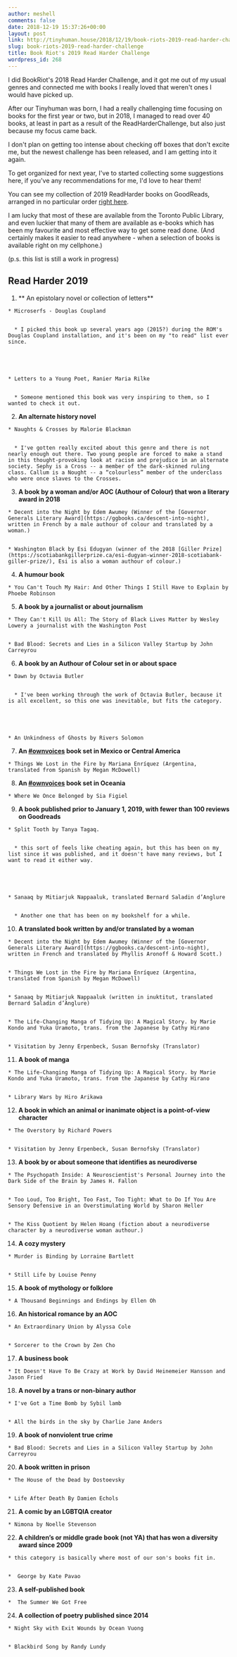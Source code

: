 ```yaml
---
author: meshell
comments: false
date: 2018-12-19 15:37:26+00:00
layout: post
link: http://tinyhuman.house/2018/12/19/book-riots-2019-read-harder-challenge/
slug: book-riots-2019-read-harder-challenge
title: Book Riot's 2019 Read Harder Challenge
wordpress_id: 268
---
```


I did BookRiot's 2018 Read Harder Challenge, and it got me out of my usual genres and connected me with books I really loved that weren't ones I would have picked up.

After our Tinyhuman was born, I had a really challenging time focusing on books for the first year or two, but in 2018, I managed to read over 40 books, at least in part as a result of the ReadHarderChallenge, but also just because my focus came back.

I don't plan on getting too intense about checking off boxes that don't excite me, but the newest challenge has been released, and I am getting into it again.

To get organized for next year, I've to started collecting some suggestions here, if you've any recommendations for me, I'd love to hear them!

You can see my collection of 2019 ReadHarder books on GoodReads, arranged in no particular order [right here](https://www.goodreads.com/review/list/2388071-michelle?shelf=read-harder-2019).

I am lucky that most of these are available from the Toronto Public Library, and even luckier that many of them are available as e-books which has been my favourite and most effective way to get some read done. (And certainly makes it easier to read anywhere - when a selection of books is available right on my cellphone.)

(p.s. this list is still a work in progress)


## **Read Harder 2019**





 	
  1. ** An epistolary novel or collection of letters**

 	
    * Microserfs - Douglas Coupland

 	
      * I picked this book up several years ago (2015?) during the ROM's Douglas Coupland installation, and it's been on my "to read" list ever since.




 	
    * Letters to a Young Poet, Ranier Maria Rilke

 	
      * Someone mentioned this book was very inspiring to them, so I wanted to check it out.







 	
  2. **An alternate history novel**

 	
    * Naughts & Crosses by Malorie Blackman

 	
      * I've gotten really excited about this genre and there is not nearly enough out there. Two young people are forced to make a stand in this thought-provoking look at racism and prejudice in an alternate society. Sephy is a Cross -- a member of the dark-skinned ruling class. Callum is a Nought -- a “colourless” member of the underclass who were once slaves to the Crosses.







 	
  3. **A book by a woman and/or AOC (Authour of Colour) that won a literary award in 2018**

 	
    * Decent into the Night by Edem Awumey (Winner of the [Governor Generals Literary Award](https://ggbooks.ca/descent-into-night), written in French by a male authour of colour and translated by a woman.)

 	
    * Washington Black by Esi Edugyan (winner of the 2018 [Giller Prize](https://scotiabankgillerprize.ca/esi-dugyan-winner-2018-scotiabank-giller-prize/), Esi is also a woman authour of colour.)




 	
  4. **A humour book**

 	
    * You Can't Touch My Hair: And Other Things I Still Have to Explain by Phoebe Robinson




 	
  5. **A book by a journalist or about journalism**

 	
    * They Can't Kill Us All: The Story of Black Lives Matter by Wesley Lowery a journalist with the Washington Post

 	
    * Bad Blood: Secrets and Lies in a Silicon Valley Startup by John Carreyrou




 	
  6. **A book by an Authour of Colour set in or about space**

 	
    * Dawn by Octavia Butler

 	
      * I've been working through the work of Octavia Butler, because it is all excellent, so this one was inevitable, but fits the category.




 	
    * An Unkindness of Ghosts by Rivers Solomon




 	
  7. **An [#ownvoices](http://www.corinneduyvis.net/ownvoices/) book set in Mexico or Central America**

 	
    * Things We Lost in the Fire by Mariana Enríquez (Argentina, translated from Spanish by Megan McDowell)




 	
  8. **An [#ownvoices](http://www.corinneduyvis.net/ownvoices/) book set in Oceania**

 	
    * Where We Once Belonged by Sia Figiel




 	
  9. **A book published prior to January 1, 2019, with fewer than 100 reviews on Goodreads**

 	
    * Split Tooth by Tanya Tagaq.

 	
      * this sort of feels like cheating again, but this has been on my list since it was published, and it doesn't have many reviews, but I want to read it either way.




 	
    * Sanaaq by Mitiarjuk Nappaaluk, translated Bernard Saladin d’Anglure

 	
      * Another one that has been on my bookshelf for a while.







 	
  10. **A translated book written by and/or translated by a woman**

 	
    * Decent into the Night by Edem Awumey (Winner of the [Governor Generals Literary Award](https://ggbooks.ca/descent-into-night), written in French and translated by Phyllis Aronoff & Howard Scott.)

 	
    * Things We Lost in the Fire by Mariana Enríquez (Argentina, translated from Spanish by Megan McDowell)

 	
    * Sanaaq by Mitiarjuk Nappaaluk (written in inuktitut, translated Bernard Saladin d’Anglure)

 	
    * The Life-Changing Manga of Tidying Up: A Magical Story. by Marie Kondo and Yuka Uramoto, trans. from the Japanese by Cathy Hirano

 	
    * Visitation by Jenny Erpenbeck, Susan Bernofsky (Translator)




 	
  11. **A book of manga**

 	
    * The Life-Changing Manga of Tidying Up: A Magical Story. by Marie Kondo and Yuka Uramoto, trans. from the Japanese by Cathy Hirano

 	
    * Library Wars by Hiro Arikawa




 	
  12. **A book in which an animal or inanimate object is a point-of-view character**

 	
    * The Overstory by Richard Powers

 	
    * Visitation by Jenny Erpenbeck, Susan Bernofsky (Translator)




 	
  13. **A book by or about someone that identifies as neurodiverse**

 	
    * The Psychopath Inside: A Neuroscientist's Personal Journey into the Dark Side of the Brain by James H. Fallon

 	
    * Too Loud, Too Bright, Too Fast, Too Tight: What to Do If You Are Sensory Defensive in an Overstimulating World by Sharon Heller

 	
    * The Kiss Quotient by Helen Hoang (fiction about a neurodiverse character by a neurodiverse woman authour.)




 	
  14. **A cozy mystery**

 	
    * Murder is Binding by Lorraine Bartlett

 	
    * Still Life by Louise Penny




 	
  15. **A book of mythology or folklore**

 	
    * A Thousand Beginnings and Endings by Ellen Oh




 	
  16. **An historical romance by an AOC**

 	
    * An Extraordinary Union by Alyssa Cole

 	
    * Sorcerer to the Crown by Zen Cho




 	
  17. **A business book**

 	
    * It Doesn't Have To Be Crazy at Work by David Heinemeier Hansson and Jason Fried




 	
  18. **A novel by a trans or non-binary author**

 	
    * I've Got a Time Bomb by Sybil lamb

 	
    * All the birds in the sky by Charlie Jane Anders




 	
  19. **A book of nonviolent true crime**

 	
    * Bad Blood: Secrets and Lies in a Silicon Valley Startup by John Carreyrou




 	
  20. **A book written in prison**

 	
    * The House of the Dead by Dostoevsky

 	
    * Life After Death By Damien Echols




 	
  21. **A comic by an LGBTQIA creator**

 	
    * Nimona by Noelle Stevenson




 	
  22. **A children’s or middle grade book (not YA) that has won a diversity award since 2009**

 	
    * this category is basically where most of our son's books fit in.

 	
    *  George by Kate Pavao




 	
  23. **A self-published book**

 	
    *  The Summer We Got Free




 	
  24. **A collection of poetry published since 2014**

 	
    * Night Sky with Exit Wounds by Ocean Vuong

 	
    * Blackbird Song by Randy Lundy





